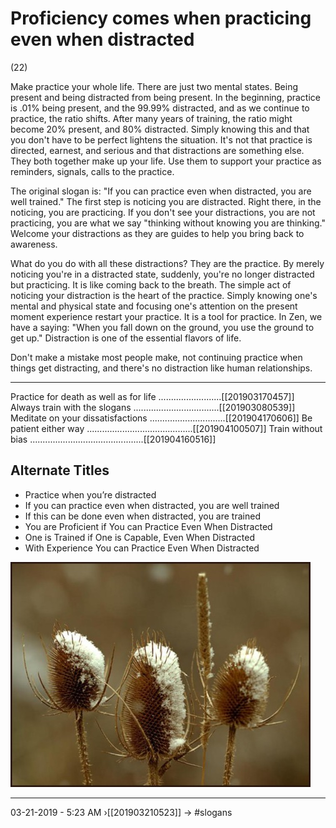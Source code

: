 # Proficiency comes when practicing even when distracted 
(22)

Make practice your whole life. There are just two mental states. Being present and being distracted from being present. In the beginning, practice is .01% being present, and the 99.99% distracted, and as we continue to practice, the ratio shifts. After many years of training, the ratio might become 20% present, and 80% distracted. Simply knowing this and that you don't have to be perfect lightens the situation. It's not that practice is directed, earnest, and serious and that distractions are something else. They both together make up your life. Use them to support your practice as reminders, signals, calls to the practice.

The original slogan is: "If you can practice even when distracted, you are well trained." The first step is noticing you are distracted. Right there, in the noticing, you are practicing. If you don't see your distractions, you are not practicing, you are what we say "thinking without knowing you are thinking." Welcome your distractions as they are guides to help you bring back to awareness.
 
What do you do with all these distractions? They are the practice. By merely noticing you're in a distracted state, suddenly, you're no longer distracted but practicing. It is like coming back to the breath. The simple act of noticing your distraction is the heart of the practice. Simply knowing one's mental and physical state and focusing one's attention on the present moment experience restart your practice. It is a tool for practice. In Zen, we have a saying: "When you fall down on the ground, you use the ground to get up." Distraction is one of the essential flavors of life. 

Don't make a mistake most people make, not continuing practice when things get distracting, and there's no distraction like human relationships.

----------------------------------------------------------------

Practice for death as well as for life .........................[[201903170457]]
Always train with the slogans ..................................[[201903080539]]
Meditate on your dissatisfactions ..............................[[201904170606]]
Be patient either way ..........................................[[201904100507]]
Train without bias .............................................[[201904160516]]

## Alternate Titles
- Practice when you’re distracted
- If you can practice even when distracted, you are well trained
- If this can be done even when distracted, you are trained
- You are Proficient if You can Practice Even When Distracted 
- One is Trained if One is Capable, Even When Distracted
- With Experience You can Practice Even When Distracted 

![](media/553_thisle_0142.jpg)

----------------------------------------------------------------
03-21-2019 - 5:23 AM
›[[201903210523]]
→ #slogans



<div style="page-break-after: always;"></div>
